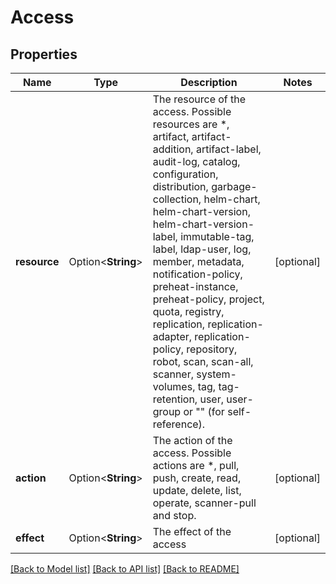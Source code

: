 # Access

## Properties

Name | Type | Description | Notes
------------ | ------------- | ------------- | -------------
**resource** | Option<**String**> | The resource of the access. Possible resources are *, artifact, artifact-addition, artifact-label, audit-log, catalog, configuration, distribution, garbage-collection, helm-chart, helm-chart-version, helm-chart-version-label, immutable-tag, label, ldap-user, log, member, metadata, notification-policy, preheat-instance, preheat-policy, project, quota, registry, replication, replication-adapter, replication-policy, repository, robot, scan, scan-all, scanner, system-volumes, tag, tag-retention, user, user-group or \"\" (for self-reference). | [optional]
**action** | Option<**String**> | The action of the access. Possible actions are *, pull, push, create, read, update, delete, list, operate, scanner-pull and stop. | [optional]
**effect** | Option<**String**> | The effect of the access | [optional]

[[Back to Model list]](../README.md#documentation-for-models) [[Back to API list]](../README.md#documentation-for-api-endpoints) [[Back to README]](../README.md)


